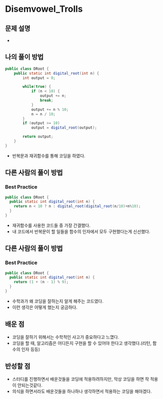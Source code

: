 # Disemvowel_Trolls

## 문제 설명

*  

## 나의 풀이 방법

```java
public class DRoot {
    public static int digital_root(int n) {
        int output = 0;

        while(true) {
            if (n < 10) {
                output += n;
                break;
            }
            output += n % 10;
            n = n / 10;
        }
        if (output >= 10)
            output = digital_root(output);

        return output;
    }
}
```

*  반복문과 재귀함수를 통해 코딩을 하였다.

## 다른 사람의 풀이 방법

### Best Practice

```java
public class DRoot {
  public static int digital_root(int n) {
    return n < 10 ? n : digital_root(digital_root(n/10)+n%10);
  }
}
```
*   재귀함수를 사용한 코드들 중 가장 간결했다.
*   내 코드에서 반복문이 할 일들을 함수의 인자에서 모두 구현했다는게 신선했다.


## 다른 사람의 풀이 방법

### Best Practice

```java
public class DRoot {
  public static int digital_root(int n) {
    return (1 + (n - 1) % 9);
  }
}
```
*   수학과가 왜 코딩을 잘하는지 알게 해주는 코드였다.
*   이런 생각은 어떻게 했는지 궁금하다.

## 배운 점

*  코딩을 잘하기 위해서는 수학적인 사고가 중요하다고 느꼈다.
*  코딩을 할 때, 알고리즘은 어디든지 구현을 할 수 있어야 한다고 생각했다.(리턴, 함수의 인자 등등)

## 반성할 점

*  스터디를 진행하면서 배운것들을 코딩에 적용하려하지만, 막상 코딩을 하면 작 적용이 안되는것같다.
*  의식을 하면서라도 배운것들을 하나하나 생각하면서 적용하는 코딩을 해야겠다.
